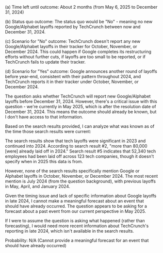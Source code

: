 (a) Time left until outcome: About 2 months (from May 6, 2025 to December 31, 2024)

(b) Status quo outcome: The status quo would be "No" - meaning no new Google/Alphabet layoffs reported by TechCrunch between now and December 31, 2024.

(c) Scenario for "No" outcome: TechCrunch doesn't report any new Google/Alphabet layoffs in their tracker for October, November, or December 2024. This could happen if Google completes its restructuring efforts without further cuts, if layoffs are too small to be reported, or if TechCrunch fails to update their tracker.

(d) Scenario for "Yes" outcome: Google announces another round of layoffs before year-end, consistent with their pattern throughout 2024, and TechCrunch reports it in their tracker under October, November, or December 2024.

The question asks whether TechCrunch will report new Google/Alphabet layoffs before December 31, 2024. However, there's a critical issue with this question - we're currently in May 2025, which is after the resolution date of December 31, 2024. This means the outcome should already be known, but I don't have access to that information.

Based on the search results provided, I can analyze what was known as of the time those search results were current:

The search results show that tech layoffs were significant in 2023 and continued into 2024. According to search result #2, "more than 80,000 [were] already laid off in 2024." Search result #5 indicates that 52,340 tech employees had been laid off across 123 tech companies, though it doesn't specify when in 2025 this data is from.

However, none of the search results specifically mention Google or Alphabet layoffs in October, November, or December 2024. The most recent mention is July 2024 (from the question background), with previous layoffs in May, April, and January 2024.

Given the timing issue and lack of specific information about Google layoffs in late 2024, I cannot make a meaningful forecast about an event that should have already occurred. The question appears to be asking for a forecast about a past event from our current perspective in May 2025.

If I were to assume the question is asking what happened (rather than forecasting), I would need more recent information about TechCrunch's reporting in late 2024, which isn't available in the search results.

Probability: N/A (Cannot provide a meaningful forecast for an event that should have already occurred)